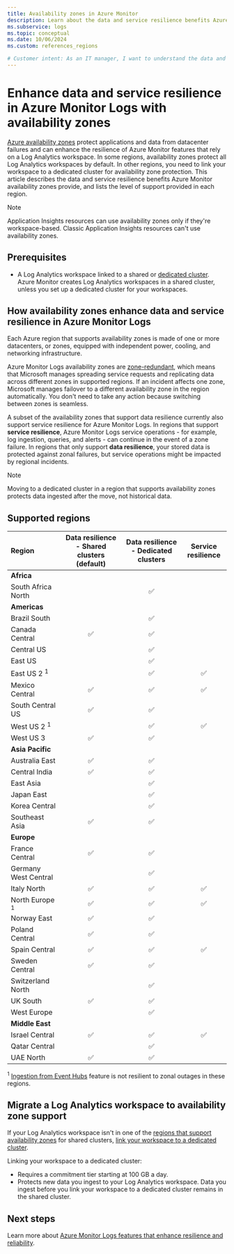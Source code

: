 ```yaml
---
title: Availability zones in Azure Monitor
description: Learn about the data and service resilience benefits Azure Monitor availability zones provide to protect against datacenter failure. 
ms.subservice: logs
ms.topic: conceptual
ms.date: 10/06/2024
ms.custom: references_regions

# Customer intent: As an IT manager, I want to understand the data and service resilience benefits Azure Monitor availability zones provide to ensure my data and services are sufficiently protected in the event of datacenter failure.
---
```

# Enhance data and service resilience in Azure Monitor Logs with availability zones

[Azure availability zones](/azure/reliability/availability-zones-overview) protect applications and data from datacenter failures and can enhance the resilience of Azure Monitor features that rely on a Log Analytics workspace. In some regions, availability zones protect all Log Analytics workspaces by default. In other regions, you need to link your workspace to a dedicated cluster for availability zone protection. This article describes the data and service resilience benefits Azure Monitor availability zones provide, and lists the level of support provided in each region.

> [!NOTE]
> Application Insights resources can use availability zones only if they're workspace-based. Classic Application Insights resources can't use availability zones.

## Prerequisites

- A Log Analytics workspace linked to a shared or [dedicated cluster](logs-dedicated-clusters.md). Azure Monitor creates Log Analytics workspaces in a shared cluster, unless you set up a dedicated cluster for your workspaces.

## How availability zones enhance data and service resilience in Azure Monitor Logs

Each Azure region that supports availability zones is made of one or more datacenters, or zones, equipped with independent power, cooling, and networking infrastructure. 

Azure Monitor Logs availability zones are [zone-redundant](/azure/reliability/availability-zones-overview#zonal-and-zone-redundant-services), which means that Microsoft manages spreading service requests and replicating data across different zones in supported regions. If an incident affects one zone, Microsoft manages failover to a different availability zone in the region automatically. You don't need to take any action because switching between zones is seamless. 

A subset of the availability zones that support data resilience currently also support service resilience for Azure Monitor Logs. In regions that support **service resilience**, Azure Monitor Logs service operations - for example, log ingestion, queries, and alerts - can continue in the event of a zone failure. In regions that only support **data resilience**, your stored data is protected against zonal failures, but service operations might be impacted by regional incidents.

> [!NOTE]
> Moving to a dedicated cluster in a region that supports availability zones protects data ingested after the move, not historical data.
    
## Supported regions

| Region | Data resilience - Shared clusters (default) | Data resilience - Dedicated clusters | Service resilience |
|:---|:---:|:---:|:---:|
| **Africa** | | | |
| South Africa North | | :white_check_mark: | |
| **Americas** | | | |
| Brazil South | | :white_check_mark: | |
| Canada Central | :white_check_mark: | :white_check_mark: | |
| Central US | | :white_check_mark: | |
| East US | | :white_check_mark: | |
| East US 2 <sup>1</sup> | | :white_check_mark: | :white_check_mark: |
| Mexico Central	| :white_check_mark: | :white_check_mark: | :white_check_mark: |
| South Central US	| :white_check_mark: | :white_check_mark: | |
| West US 2 <sup>1</sup> | | :white_check_mark: | :white_check_mark: |
| West US 3	| :white_check_mark: | :white_check_mark: | |
| **Asia Pacific**	| |	| |
| Australia East | :white_check_mark: | :white_check_mark: | |
| Central India	| :white_check_mark: | :white_check_mark: | |
| East Asia	| | :white_check_mark: | |
| Japan East	| | :white_check_mark: | |
| Korea Central	| | :white_check_mark: | |
| Southeast Asia	| :white_check_mark: | :white_check_mark: | |
| **Europe** | |	| |
| France Central	| :white_check_mark: | :white_check_mark: | |
| Germany West Central	| | :white_check_mark: | |
| Italy North	| :white_check_mark: | :white_check_mark: | :white_check_mark: |
| North Europe <sup>1</sup> | :white_check_mark: | :white_check_mark: | :white_check_mark: |
| Norway East	| :white_check_mark: | :white_check_mark: | |
| Poland Central	| :white_check_mark: | :white_check_mark: | |
| Spain Central	| :white_check_mark: | :white_check_mark: | :white_check_mark: |
| Sweden Central	| :white_check_mark: | :white_check_mark: | |
| Switzerland North	| | :white_check_mark: | |
| UK South	| :white_check_mark: | :white_check_mark: | |
| West Europe	| | :white_check_mark: | |
| **Middle East** | | | |
| Israel Central | :white_check_mark: | :white_check_mark: | :white_check_mark: |
| Qatar Central	| | :white_check_mark: | |
| UAE North	| :white_check_mark: | :white_check_mark: | |

<sup>1</sup> [Ingestion from Event Hubs](./ingest-logs-event-hub.md) feature is not resilient to zonal outages in these regions.


## Migrate a Log Analytics workspace to availability zone support

If your Log Analytics workspace isn't in one of the [regions that support availability zones](#supported-regions) for shared clusters, [link your workspace to a dedicated cluster](logs-dedicated-clusters.md). 

Linking your workspace to a dedicated cluster:

- Requires a commitment tier starting at 100 GB a day.
- Protects new data you ingest to your Log Analytics workspace. Data you ingest before you link your workspace to a dedicated cluster remains in the shared cluster.

## Next steps

Learn more about [Azure Monitor Logs features that enhance resilience and reliability](../best-practices-logs.md#reliability).
